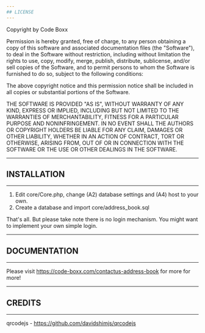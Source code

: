 ```yaml
---
## LICENSE
---
```


Copyright by Code Boxx

Permission is hereby granted, free of charge, to any person obtaining a copy
of this software and associated documentation files (the "Software"), to deal
in the Software without restriction, including without limitation the rights
to use, copy, modify, merge, publish, distribute, sublicense, and/or sell
copies of the Software, and to permit persons to whom the Software is
furnished to do so, subject to the following conditions:

The above copyright notice and this permission notice shall be included in all
copies or substantial portions of the Software.

THE SOFTWARE IS PROVIDED "AS IS", WITHOUT WARRANTY OF ANY KIND, EXPRESS OR
IMPLIED, INCLUDING BUT NOT LIMITED TO THE WARRANTIES OF MERCHANTABILITY,
FITNESS FOR A PARTICULAR PURPOSE AND NONINFRINGEMENT. IN NO EVENT SHALL THE
AUTHORS OR COPYRIGHT HOLDERS BE LIABLE FOR ANY CLAIM, DAMAGES OR OTHER
LIABILITY, WHETHER IN AN ACTION OF CONTRACT, TORT OR OTHERWISE, ARISING FROM,
OUT OF OR IN CONNECTION WITH THE SOFTWARE OR THE USE OR OTHER DEALINGS IN THE
SOFTWARE.


---
## INSTALLATION
---
1) Edit core/Core.php, change (A2) database settings and (A4) host to your own.
2) Create a database and import core/address_book.sql

That's all. But please take note there is no login mechanism.
You might want to implement your own simple login.


---
## DOCUMENTATION
---
Please visit https://code-boxx.com/contactus-address-book for more for more!


---
## CREDITS
---
qrcodejs - https://github.com/davidshimjs/qrcodejs